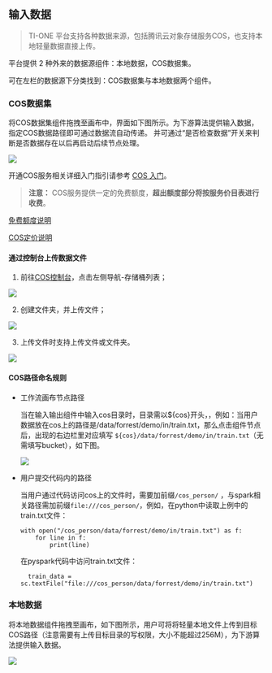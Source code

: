 ## 输入数据
> TI-ONE 平台支持各种数据来源，包括腾讯云对象存储服务COS，也支持本地轻量数据直接上传。 



平台提供 2 种外来的数据源组件：本地数据，COS数据集。 

可在左栏的数据源下分类找到：COS数据集与本地数据两个组件。



### COS数据集

将COS数据集组件拖拽至画布中，界面如下图所示。为下游算法提供输入数据，指定COS数据路径即可通过数据流自动传递。 并可通过“是否检查数据”开关来判断是否数据存在以后再启动后续节点处理。


![](https://main.qcloudimg.com/raw/17aeb93244a7f9cef9d46b194cd73bd7.png)


开通COS服务相关详细入门指引请参考 [COS 入门](https://cloud.tencent.com/product/cos/getting-started)。

>**注意：**
>COS服务提供一定的免费额度，**超出额度部分将按服务价目表进行收费**。

[免费额度说明](https://cloud.tencent.com/document/product/436/6240)

[COS定价说明](https://cloud.tencent.com/product/cos/pricing)

#### 通过控制台上传数据文件

1. 前往[COS控制台](https://console.cloud.tencent.com/cos5)，点击左侧导航-存储桶列表；

![](https://main.qcloudimg.com/raw/bdb19bbc6d7d7a2e5b890e3a47026e54.png)

2. 创建文件夹，并上传文件；

![](https://main.qcloudimg.com/raw/652be5b3d515e7574fa220a7eab23e77.png)

3. 上传文件时支持上传文件或文件夹。

![](https://main.qcloudimg.com/raw/da31479333802755c8c99c20dd327369.png)

#### **COS路径命名规则**

- 工作流画布节点路径

  当在输入输出组件中输入cos目录时，目录需以\${cos}开头，，例如：当用户数据放在cos上的路径是/data/forrest/demo/in/train.txt，那么点击组件节点后，出现的右边栏里对应填写 `` ${cos}/data/forrest/demo/in/train.txt ``（无需填写bucket），如下图。

  ![](https://main.qcloudimg.com/raw/ff6c556f43df4a52880bf11b5394bc8a.png)

- 用户提交代码内的路径

  当用户通过代码访问cos上的文件时，需要加前缀`/cos_person/` ，与spark相关路径需加前缀`file:///cos_person/`，例如，在python中读取上例中的train.txt文件：

  ```
  with open("/cos_person/data/forrest/demo/in/train.txt") as f:
      for line in f:
          print(line)
  ```

  在pyspark代码中访问train.txt文件：

  ```
    train_data = sc.textFile("file:///cos_person/data/forrest/demo/in/train.txt")
  ```



### 本地数据

将本地数据组件拖拽至画布，如下图所示，用户可将将轻量本地文件上传到目标COS路径（注意需要有上传目标目录的写权限，大小不能超过256M），为下游算法提供输入数据。

![](https://main.qcloudimg.com/raw/165fc28f0169e017f865685415ca9f33.png)
